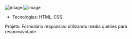 ![image](https://github.com/user-attachments/assets/aaa07142-a270-4b4e-902c-825a5bbe8301)
![image](https://github.com/user-attachments/assets/b2d34316-146a-4824-8153-66a990303955)

- Tecnologias:
HTML, CSS

Projeto:
Formulário responsivo utilizando media queries para responsividade.
